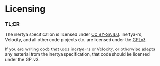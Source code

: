 # Licensing

### TL;DR

The inertya specification is licensed under [CC BY-SA 4.0][CC-BY-SA-4.0].
inertya-rs, Velocity, and all other code projects etc. are licensed under the [GPLv3].

If you are writing code that uses inertya-rs or Velocity,
or otherwise adapts any material from the inertya specification,
that code should be licensed under the GPLv3.


[CC-BY-SA-4.0]: https://abc123
[GPLv3]: https://abc124

